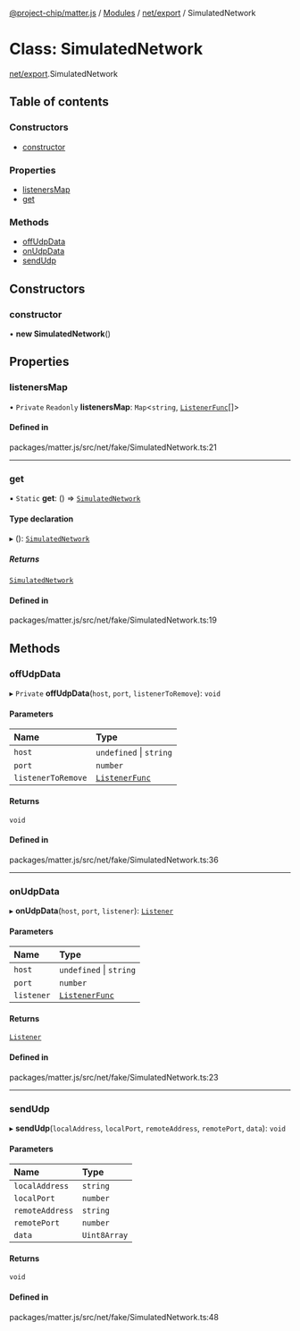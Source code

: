 [@project-chip/matter.js](../README.md) / [Modules](../modules.md) / [net/export](../modules/net_export.md) / SimulatedNetwork

# Class: SimulatedNetwork

[net/export](../modules/net_export.md).SimulatedNetwork

## Table of contents

### Constructors

- [constructor](net_export.SimulatedNetwork.md#constructor)

### Properties

- [listenersMap](net_export.SimulatedNetwork.md#listenersmap)
- [get](net_export.SimulatedNetwork.md#get)

### Methods

- [offUdpData](net_export.SimulatedNetwork.md#offudpdata)
- [onUdpData](net_export.SimulatedNetwork.md#onudpdata)
- [sendUdp](net_export.SimulatedNetwork.md#sendudp)

## Constructors

### constructor

• **new SimulatedNetwork**()

## Properties

### listenersMap

• `Private` `Readonly` **listenersMap**: `Map`<`string`, [`ListenerFunc`](../modules/net_export.md#listenerfunc)[]\>

#### Defined in

packages/matter.js/src/net/fake/SimulatedNetwork.ts:21

___

### get

▪ `Static` **get**: () => [`SimulatedNetwork`](net_export.SimulatedNetwork.md)

#### Type declaration

▸ (): [`SimulatedNetwork`](net_export.SimulatedNetwork.md)

##### Returns

[`SimulatedNetwork`](net_export.SimulatedNetwork.md)

#### Defined in

packages/matter.js/src/net/fake/SimulatedNetwork.ts:19

## Methods

### offUdpData

▸ `Private` **offUdpData**(`host`, `port`, `listenerToRemove`): `void`

#### Parameters

| Name | Type |
| :------ | :------ |
| `host` | `undefined` \| `string` |
| `port` | `number` |
| `listenerToRemove` | [`ListenerFunc`](../modules/net_export.md#listenerfunc) |

#### Returns

`void`

#### Defined in

packages/matter.js/src/net/fake/SimulatedNetwork.ts:36

___

### onUdpData

▸ **onUdpData**(`host`, `port`, `listener`): [`Listener`](../interfaces/common_export.Listener.md)

#### Parameters

| Name | Type |
| :------ | :------ |
| `host` | `undefined` \| `string` |
| `port` | `number` |
| `listener` | [`ListenerFunc`](../modules/net_export.md#listenerfunc) |

#### Returns

[`Listener`](../interfaces/common_export.Listener.md)

#### Defined in

packages/matter.js/src/net/fake/SimulatedNetwork.ts:23

___

### sendUdp

▸ **sendUdp**(`localAddress`, `localPort`, `remoteAddress`, `remotePort`, `data`): `void`

#### Parameters

| Name | Type |
| :------ | :------ |
| `localAddress` | `string` |
| `localPort` | `number` |
| `remoteAddress` | `string` |
| `remotePort` | `number` |
| `data` | `Uint8Array` |

#### Returns

`void`

#### Defined in

packages/matter.js/src/net/fake/SimulatedNetwork.ts:48
